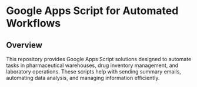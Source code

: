 <h1>Google Apps Script for Automated Workflows</h1>
<h2>Overview</h2>
<p>This repository provides Google Apps Script solutions designed to automate tasks in pharmaceutical warehouses, 
  drug inventory management, and laboratory operations. These scripts help with sending summary emails, automating data analysis, 
  and managing information efficiently.</p>
